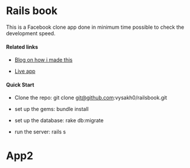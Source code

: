 # Rails book

This is a Facebook clone app done in minimum time possible to check the development speed.

#### Related links
- [Blog on how i made this](http://vysakh.quora.com/Making-a-Facebook-Rails-App-in-bare-minimum-time)

- [Live app](http://rails-book.herokuapp.com)


#### Quick Start

- Clone the repo: git clone git@github.com:vysakh0/railsbook.git

- set up the gems: bundle install

- set up the database: rake db:migrate

- run the server: rails s
# App2
